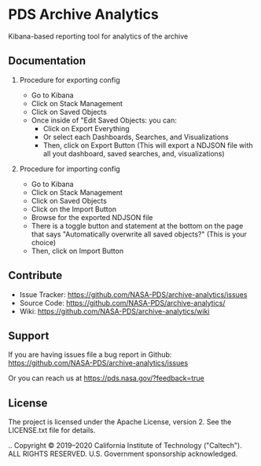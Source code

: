 # PDS Archive Analytics

Kibana-based reporting tool for analytics of the archive

## Documentation
1. Procedure for exporting config
   * Go to Kibana
   * Click on Stack Management
   * Click on Saved Objects
   * Once inside of "Edit Saved Objects: you can:
      * Click on Export Everything
      * Or select each Dashboards, Searches, and Visualizations 
      * Then, click on Export Button (This will export a NDJSON file with all yout dashboard, saved searches, and, visualizations)

 2. Procedure for importing config
    * Go to Kibana
    * Click on Stack Management
    * Click on Saved Objects
    * Click on the Import Button
    * Browse for the exported NDJSON file
    * There is a toggle button and statement at the bottom on the page that says "Automatically overwrite all saved objects?" (This is your choice)
    * Then, click on Import Button

## Contribute

* Issue Tracker: https://github.com/NASA-PDS/archive-analytics/issues
* Source Code: https://github.com/NASA-PDS/archive-analytics/
* Wiki: https://github.com/NASA-PDS/archive-analytics/wiki


## Support

If you are having issues file a bug report in Github: https://github.com/NASA-PDS/archive-analytics/issues

Or you can reach us at https://pds.nasa.gov/?feedback=true


## License

The project is licensed under the Apache License, version 2. See the
LICENSE.txt file for details.

.. Copyright © 2019–2020 California Institute of Technology ("Caltech").
   ALL RIGHTS RESERVED. U.S. Government sponsorship acknowledged.
